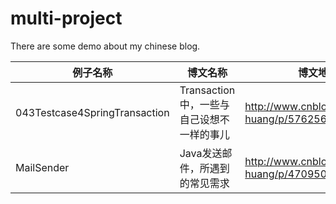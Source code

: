 # multi-project
There are some demo about my chinese blog.


例子名称 | 博文名称 | 博文地址
---|---|---
043Testcase4SpringTransaction | Transaction中，一些与自己设想不一样的事儿 | http://www.cnblogs.com/nick-huang/p/5762562.html
MailSender | Java发送邮件，所遇到的常见需求 | http://www.cnblogs.com/nick-huang/p/4709508.html

